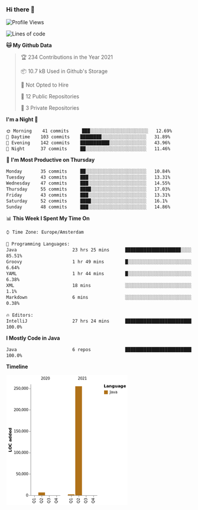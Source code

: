 ### Hi there 👋


<!--START_SECTION:waka-->
![Profile Views](http://img.shields.io/badge/Profile%20Views-0-blue)

![Lines of code](https://img.shields.io/badge/From%20Hello%20World%20I%27ve%20Written-264010%20lines%20of%20code-blue)

**🐱 My Github Data** 

> 🏆 234 Contributions in the Year 2021
 > 
> 📦 10.7 kB Used in Github's Storage 
 > 
> 🚫 Not Opted to Hire
 > 
> 📜 12 Public Repositories 
 > 
> 🔑 3 Private Repositories  
 > 
**I'm a Night 🦉** 

```text
🌞 Morning    41 commits     ███░░░░░░░░░░░░░░░░░░░░░░   12.69% 
🌆 Daytime    103 commits    ████████░░░░░░░░░░░░░░░░░   31.89% 
🌃 Evening    142 commits    ███████████░░░░░░░░░░░░░░   43.96% 
🌙 Night      37 commits     ██░░░░░░░░░░░░░░░░░░░░░░░   11.46%

```
📅 **I'm Most Productive on Thursday** 

```text
Monday       35 commits     ██░░░░░░░░░░░░░░░░░░░░░░░   10.84% 
Tuesday      43 commits     ███░░░░░░░░░░░░░░░░░░░░░░   13.31% 
Wednesday    47 commits     ███░░░░░░░░░░░░░░░░░░░░░░   14.55% 
Thursday     55 commits     ████░░░░░░░░░░░░░░░░░░░░░   17.03% 
Friday       43 commits     ███░░░░░░░░░░░░░░░░░░░░░░   13.31% 
Saturday     52 commits     ████░░░░░░░░░░░░░░░░░░░░░   16.1% 
Sunday       48 commits     ███░░░░░░░░░░░░░░░░░░░░░░   14.86%

```


📊 **This Week I Spent My Time On** 

```text
⌚︎ Time Zone: Europe/Amsterdam

💬 Programming Languages: 
Java                     23 hrs 25 mins      █████████████████████░░░░   85.51% 
Groovy                   1 hr 49 mins        █░░░░░░░░░░░░░░░░░░░░░░░░   6.64% 
YAML                     1 hr 44 mins        █░░░░░░░░░░░░░░░░░░░░░░░░   6.38% 
XML                      18 mins             ░░░░░░░░░░░░░░░░░░░░░░░░░   1.1% 
Markdown                 6 mins              ░░░░░░░░░░░░░░░░░░░░░░░░░   0.38%

🔥 Editors: 
IntelliJ                 27 hrs 24 mins      █████████████████████████   100.0%

```

**I Mostly Code in Java** 

```text
Java                     6 repos             █████████████████████████   100.0%

```


**Timeline**

![Chart not found](https://raw.githubusercontent.com/powercasgamer/powercasgamer/master/charts/bar_graph.png) 


<!--END_SECTION:waka-->
